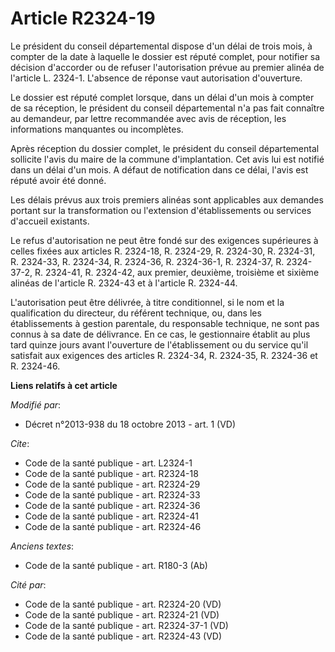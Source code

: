 # Article R2324-19

Le président du conseil départemental dispose d'un délai de trois mois, à compter de la date à laquelle le dossier est réputé
complet, pour notifier sa décision d'accorder ou de refuser l'autorisation prévue au premier alinéa de l'article L. 2324-1.
L'absence de réponse vaut autorisation d'ouverture. 

Le dossier est réputé complet lorsque, dans un délai d'un mois à compter de sa réception, le président du conseil
départemental n'a pas fait connaître au demandeur, par lettre recommandée avec avis de réception, les informations manquantes
ou incomplètes. 

Après réception du dossier complet, le président du conseil départemental sollicite l'avis du maire de la commune
d'implantation. Cet avis lui est notifié dans un délai d'un mois. A défaut de notification dans ce délai, l'avis est réputé
avoir été donné. 

Les délais prévus aux trois premiers alinéas sont applicables aux demandes portant sur la transformation ou l'extension
d'établissements ou services d'accueil existants. 

Le refus d'autorisation ne peut être fondé sur des exigences supérieures à celles fixées aux articles R. 2324-18, R. 2324-29,
R. 2324-30, R. 2324-31, R. 2324-33, R. 2324-34, R. 2324-36, R. 2324-36-1, R. 2324-37, R. 2324-37-2, R. 2324-41, R. 2324-42,
aux premier, deuxième, troisième et sixième alinéas de l'article R. 2324-43 et à l'article R. 2324-44. 

L'autorisation peut être délivrée, à titre conditionnel, si le nom et la qualification du directeur, du référent technique,
ou, dans les établissements à gestion parentale, du responsable technique, ne sont pas connus à sa date de délivrance. En ce
cas, le gestionnaire établit au plus tard quinze jours avant l'ouverture de l'établissement ou du service qu'il satisfait aux
exigences des articles R. 2324-34, R. 2324-35, R. 2324-36 et R. 2324-46.

**Liens relatifs à cet article**

_Modifié par_:

  - Décret n°2013-938 du 18 octobre 2013 - art. 1 (VD)

_Cite_:

  - Code de la santé publique - art. L2324-1
  - Code de la santé publique - art. R2324-18
  - Code de la santé publique - art. R2324-29
  - Code de la santé publique - art. R2324-33
  - Code de la santé publique - art. R2324-36
  - Code de la santé publique - art. R2324-41
  - Code de la santé publique - art. R2324-46

_Anciens textes_:

  - Code de la santé publique - art. R180-3 (Ab)

_Cité par_:

  - Code de la santé publique - art. R2324-20 (VD)
  - Code de la santé publique - art. R2324-21 (VD)
  - Code de la santé publique - art. R2324-37-1 (VD)
  - Code de la santé publique - art. R2324-43 (VD)
